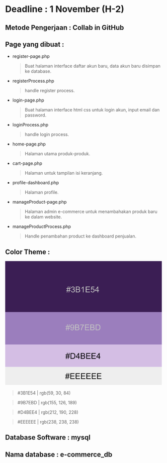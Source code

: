 # Deadline : 1 November (H-2)

## Metode Pengerjaan : Collab in GitHub

## Page yang dibuat :

  - register-page.php
    
      > Buat halaman interface daftar akun baru, data akun baru disimpan ke database.
  - registerProcess.php
      > handle register process.
  - login-page.php
      > Buat halaman interface html css untuk login akun, input email dan password.
  - loginProcess.php
      > handle login process.
  - home-page.php
      > Halaman utama produk-produk.
  - cart-page.php
      > Halaman untuk tampilan isi keranjang.
  - profile-dashboard.php
      > Halaman profile.
  - manageProduct-page.php
      > Halaman admin e-commerce untuk menambahakan produk baru ke dalam website.
  - manageProductProcess.php
      > Handle penambahan product ke dashboard penjualan.

## Color Theme :
  ![theme color](theme_color.png)
  > #3B1E54 | rgb(59, 30, 84)

  > #9B7EBD | rgb(155, 126, 189)

  > #D4BEE4 | rgb(212, 190, 228)

  > #EEEEEE | rgb(238, 238, 238)

  
## Database Software  : mysql 
## Nama database      : e-commerce_db
